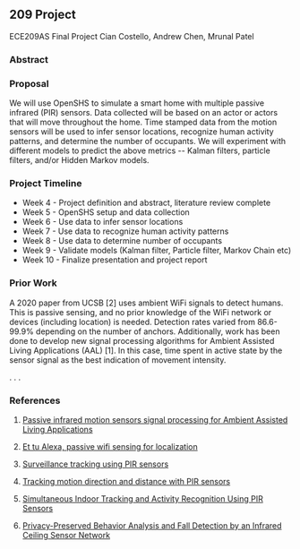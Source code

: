 ## 209 Project

ECE209AS Final Project
Cian Costello, Andrew Chen, Mrunal Patel

### Abstract 

### Proposal
We will use OpenSHS to simulate a smart home with multiple passive infrared (PIR) sensors. Data collected will be based on an actor or actors that will move throughout the home. Time stamped data from the motion sensors will be used to infer sensor locations, recognize human activity patterns, and determine the number of occupants. We will experiment with different models to predict the above metrics -- Kalman filters, particle filters, and/or Hidden Markov models.

### Project Timeline

* Week 4 - Project definition and abstract, literature review complete
* Week 5 - OpenSHS setup and data collection
* Week 6 - Use data to infer sensor locations
* Week 7 - Use data to recognize human activity patterns
* Week 8 - Use data to determine number of occupants
* Week 9 - Validate models (Kalman filter, Particle filter, Markov Chain etc)
* Week 10 - Finalize presentation and project report

### Prior Work

A 2020 paper from UCSB [2] uses ambient WiFi signals to detect humans. This is passive sensing, and no prior knowledge of the WiFi network or devices (including location) is needed. Detection rates varied from 86.6-99.9% depending on the number of anchors. Additionally, work has been done to develop new signal processing algorithms for Ambient Assisted Living Applications (AAL) [1]. In this case, time spent in active state by the sensor signal as the best indication of movement intensity. 

.
.
.




### References

1) [Passive infrared motion sensors signal processing for Ambient Assisted Living Applications](https://ieeexplore.ieee.org/abstract/document/6229464)

2) [Et tu Alexa, passive wifi sensing for localization](https://arxiv.org/pdf/1810.10109.pdf)

3) [Surveillance tracking using PIR sensors](https://ieeexplore.ieee.org/abstract/document/4472790)

4) [Tracking motion direction and distance with PIR sensors](https://ieeexplore.ieee.org/abstract/document/5503973)

5) [Simultaneous Indoor Tracking and Activity Recognition Using PIR Sensors](https://www.ncbi.nlm.nih.gov/pmc/articles/PMC5580159/)

6) [Privacy-Preserved Behavior Analysis and Fall Detection by an Infrared Ceiling Sensor Network](https://www.mdpi.com/1424-8220/12/12/16920)
